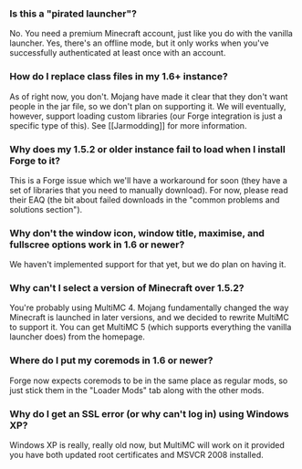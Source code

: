 ### Is this a "pirated launcher"?
No. You need a premium Minecraft account, just like you do with the vanilla launcher. Yes, there's an offline mode, but it only works when you've successfully authenticated at least once with an account.

### How do I replace class files in my 1.6+ instance?
As of right now, you don't. Mojang have made it clear that they don't want people in the jar file, so we don't plan on supporting it. We will eventually, however, support loading custom libraries (our Forge integration is just a specific type of this). See [[Jarmodding]] for more information.

### Why does my 1.5.2 or older instance fail to load when I install Forge to it?
This is a Forge issue which we'll have a workaround for soon (they have a set of libraries that you need to manually download). For now, please read their EAQ (the bit about failed downloads in the "common problems and solutions section").

### Why don't the window icon, window title, maximise, and fullscree options work in 1.6 or newer?
We haven't implemented support for that yet, but we do plan on having it.

### Why can't I select a version of Minecraft over 1.5.2?
You're probably using MultiMC 4. Mojang fundamentally changed the way Minecraft is launched in later versions, and we decided to rewrite MultiMC to support it. You can get MultiMC 5 (which supports everything the vanilla launcher does) from the homepage.

### Where do I put my coremods in 1.6 or newer?
Forge now expects coremods to be in the same place as regular mods, so just stick them in the "Loader Mods" tab along with the other mods.

### Why do I get an SSL error (or why can't log in) using Windows XP?
Windows XP is really, really old now, but MultiMC will work on it provided you have both updated root certificates and MSVCR 2008 installed.
